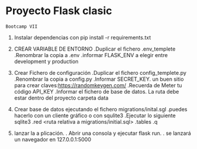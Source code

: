 # Proyecto Flask clasic
```
Bootcamp VII
```
1. Instalar dependencias con
pip install -r requirements.txt

2. CREAR VARIABLE DE ENTORNO
  .Duplicar el fichero .env_templete
  .Renombrar la copia a .env
  .informar FLASK_ENV a elegir entre development y production

3. Crear Fichero de configuración
  .Duplicar el fichero config_templete.py
  .Renombrar la copia a config.py
  .Informar SECRET_KEY. un buen sitio para crear claves:https://randomkeygen.com/
  .Recuerda de Meter tu código API_KEY
  .Informar el fichero de base de datos. La ruta debe estar dentro del proyecto carpeta data

4. Crear base de datos ejecutando el fichero migrations/inital.sgl
   .puedes hacerlo con un cliente gráfico o con squlite3
   .Ejecutar lo siguiente  
   sqlite3 <ruta al fichero es la carpeta data>
   .red <ruta relativa a migrations/initial.sql>
   .tables
   .q
5. lanzar la a plicación.
. Abrir una consola y ejecutar flask run.
. se lanzará un navegador en 127.0.0.1:5000